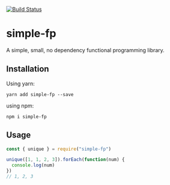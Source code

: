 [![Build Status](https://travis-ci.org/blaketarter/simple-fp.svg?branch=master)](https://travis-ci.org/blaketarter/simple-fp.svg?branch=master)

# simple-fp

A simple, small, no dependency functional programming library.

## Installation

Using yarn:

```shell
yarn add simple-fp --save
```

using npm:

```shell
npm i simple-fp
```

## Usage

```js
const { unique } = require("simple-fp")

unique([1, 1, 2, 3]).forEach(function(num) {
  console.log(num)
})
// 1, 2, 3
```
